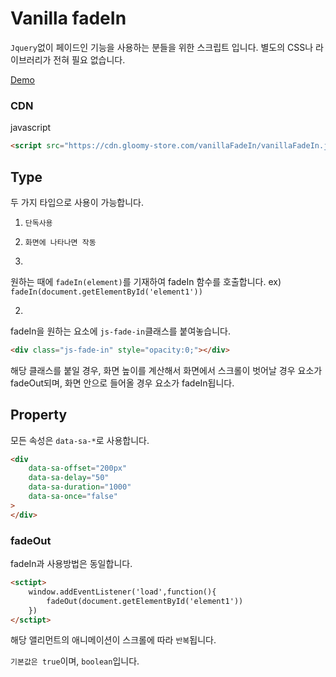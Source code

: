 # Vanilla fadeIn

`Jquery`없이 페이드인 기능을 사용하는 분들을 위한 스크립트 입니다.
별도의 CSS나 라이브러리가 전혀 필요 없습니다.

[Demo](https://www.gloomy-store.com/demo/vanillaFadeIn/)

### CDN

javascript
```html
<script src="https://cdn.gloomy-store.com/vanillaFadeIn/vanillaFadeIn.js"></script>
```

## Type

두 가지 타입으로 사용이 가능합니다.
1. `단독사용`
2. `화면에 나타나면 작동`

1. 
원하는 때에 `fadeIn(element)`를 기재하여 fadeIn 함수를 호출합니다.
ex) `fadeIn(document.getElementById('element1'))`

2.
fadeIn을 원하는 요소에 `js-fade-in`클래스를 붙여놓습니다.

```html
<div class="js-fade-in" style="opacity:0;"></div>
```
해당 클래스를 붙일 경우, 화면 높이를 계산해서 
화면에서 스크롤이 벗어날 경우 요소가 fadeOut되며,
화면 안으로 들어올 경우 요소가 fadeIn됩니다.

## Property

모든 속성은 `data-sa-*`로 사용합니다.

```html
<div
    data-sa-offset="200px"
    data-sa-delay="50"
    data-sa-duration="1000"
    data-sa-once="false"
>
</div>
```


### fadeOut

fadeIn과 사용방법은 동일합니다.
```html
<sctipt>
	window.addEventListener('load',function(){
		fadeOut(document.getElementById('element1'))
	})
</sctipt>
```
해당 앨리먼트의 애니메이션이 스크롤에 따라 `반복`됩니다.

`기본값은 true`이며, `boolean`입니다.
